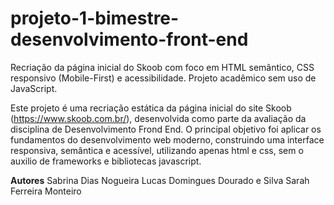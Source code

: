 # projeto-1-bimestre-desenvolvimento-front-end
Recriação da página inicial do Skoob com foco em HTML semântico, CSS responsivo (Mobile-First) e acessibilidade. Projeto acadêmico sem uso de JavaScript.

Este projeto é uma recriação estática da página inicial do site Skoob (https://www.skoob.com.br/), desenvolvida como parte da avaliação da disciplina de Desenvolvimento Frond End.
O principal objetivo foi aplicar os fundamentos do desenvolvimento web moderno, construindo uma interface responsiva, semântica e acessível, utilizando apenas html e css, sem o auxilio de frameworks e bibliotecas javascript.

**Autores**
Sabrina Dias Nogueira
Lucas Domingues Dourado e Silva
Sarah Ferreira Monteiro
